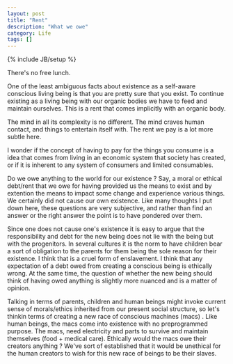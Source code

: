 ```yaml
---
layout: post
title: "Rent"
description: "What we owe"
category: Life
tags: []
---
```

{% include JB/setup %}

There's no free lunch.

One of the least ambiguous facts about existence as a self-aware conscious living being is that you are pretty sure that you exist.
To continue existing as a living being with our organic bodies we have to feed and maintain ourselves. This is a rent that comes implicitly with an organic body.

The mind in all its complexity is no different. The mind craves human contact, and things to entertain itself with. The rent we pay is a lot more subtle here.

I wonder if the concept of having to pay for the things you consume is a idea that comes from living in an economic system that society has created, or if it is inherent to any system of consumers and limited consumables.

Do we owe anything to the world for our existence ? Say, a moral or ethical debt/rent that we owe for having provided us the means to exist and by extention the means to impact some change and experience various things. We certainly did not cause our own existence. Like many thoughts I put down here, these questions are very subjective, and rather than find an answer or the right answer the point is to have pondered over them.

Since one does not cause one's existence it is easy to argue that the responsibility and debt for the new being does not lie with the being but with the progenitors. In several cultures it is the norm to have children bear a sort of obligation to the parents for them being the sole reason for their existence. I think that is a cruel form of enslavement. I think that any expectation of a debt owed from creating a conscious being is ethically wrong. At the same time, the question of whether the new being should think of having owed anything is slightly more nuanced and is a matter of opinion.

Talking in terms of parents, children and human beings might invoke current sense of morals/ethics inherited from our present social structure, so let's thinkin terms of creating a new race of conscious machines (macs) . Like human beings, the macs come into existence with no preprogrammed purpose. The macs, need electricity and parts to survive and maintain themselves (food + medical care).
Ethically would the macs owe their creators anything ? We've sort of established that it would be unethical for the human creators to wish for this new race of beings to be their slaves.

